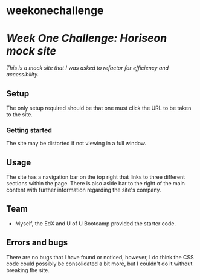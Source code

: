 # weekonechallenge

# *Week One Challenge: Horiseon mock site*

*This is a mock site that I was asked to refactor for efficiency and accessibility.* 



## Setup 
The only setup required should be that one must click the URL to be taken to the site. 


### Getting started

The site may be distorted if not viewing in a full window. 

## Usage

The site has a navigation bar on the top right that links to three different sections within the page. There is also aside bar to the right of the main content with further information regarding the site's company. 

## Team

* Myself, the EdX and U of U Bootcamp provided the starter code.

## Errors and bugs

There are no bugs that I have found or noticed, however, I do think the CSS code could possibly be consolidated a bit more, but I couldn't do it without breaking the site.


